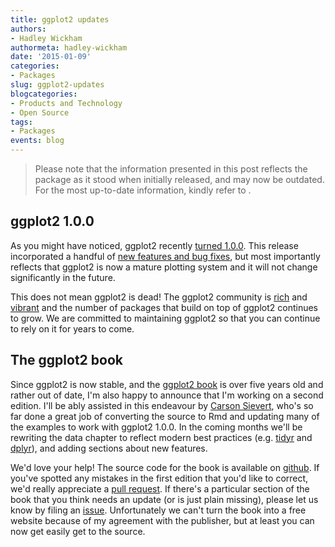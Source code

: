 ```yaml
---
title: ggplot2 updates
authors: 
- Hadley Wickham
authormeta: hadley-wickham
date: '2015-01-09'
categories:
- Packages
slug: ggplot2-updates
blogcategories:
- Products and Technology
- Open Source
tags:
- Packages
events: blog
---
```


<blockquote>
<p class="body-md-regular body-sm-regular">
Please note that the information presented in this post reflects the package as it stood when initially released, and may now be outdated. For the most up-to-date information, kindly refer to <https://ggplot2.tidyverse.org/>.
</p>
</blockquote>

## ggplot2 1.0.0

As you might have noticed, ggplot2 recently [turned 1.0.0](http://cran.r-project.org/web/packages/ggplot2/index.html). This release incorporated a handful of [new features and bug fixes](https://github.com/hadley/ggplot2/releases/tag/v1.0.0), but most importantly reflects that ggplot2 is now a mature plotting system and it will not change significantly in the future.

This does not mean ggplot2 is dead! The ggplot2 community is [rich](https://groups.google.com/forum/#!forum/ggplot2) and [vibrant](http://stackoverflow.com/tags/ggplot2) and the number of packages that build on top of ggplot2 continues to grow. We are committed to maintaining ggplot2 so that you can continue to rely on it for years to come.

## The ggplot2 book

Since ggplot2 is now stable, and the [ggplot2 book](http://ggplot2.org/book/) is over five years old and rather out of date, I'm also happy to announce that I'm working on a second edition. I'll be ably assisted in this endeavour by [Carson Sievert](http://cpsievert.github.io), who's so far done a great job of converting the source to Rmd and updating many of the examples to work with ggplot2 1.0.0. In the coming months we'll be rewriting the data chapter to reflect modern best practices (e.g. [tidyr](https://github.com/hadley/tidyr) and [dplyr](https://github.com/hadley/dplyr)), and adding sections about new features.

We'd love your help! The source code for the book is available on [github](https://github.com/hadley/ggplot2-book). If you've spotted any mistakes in the first edition that you'd like to correct, we'd really appreciate a [pull request](https://github.com/hadley/ggplot2-book/pulls). If there's a particular section of the book that you think needs an update (or is just plain missing), please let us know by filing an [issue](https://github.com/hadley/ggplot2-book/issues). Unfortunately we can't turn the book into a free website because of my agreement with the publisher, but at least you can now get easily get to the source.

